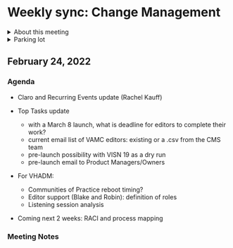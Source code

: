 # Weekly sync: Change Management

<details><summary>About this meeting</summary>

- Thursday 3-4:00 pm ET 
- Meeting owner: Clarence Maeng
- Facilitator: Denise Eisner
- Attendees: Kevin Walsh, Suzanne Gray, David Conlon, Jeffrey Grandon, Steve Tokar
</details>

<details><summary>Parking lot</summary>
 - item
 </details>

## February 24, 2022
### Agenda

- Claro and Recurring Events update (Rachel Kauff)

- Top Tasks update
  -  with a March 8 launch, what is deadline for editors to complete their work?
  -  current email list of VAMC editors: existing or a .csv from the CMS team
  -  pre-launch possibility with VISN 19 as a dry run
  -  pre-launch email to Product Managers/Owners

- For VHADM: 
  - Communities of Practice reboot timing?
  - Editor support (Blake and Robin): definition of roles
  - Listening session analysis

- Coming next 2 weeks: RACI and process mapping

### Meeting Notes
